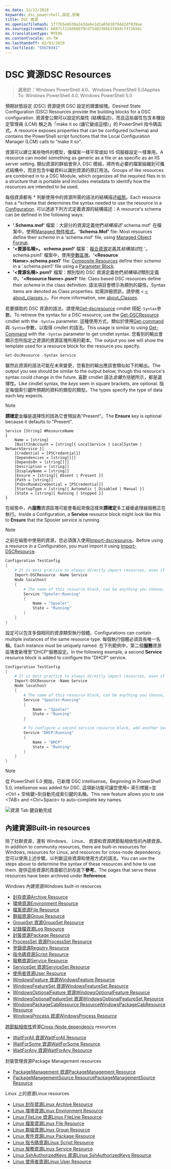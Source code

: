 ```yaml
---
ms.date: 12/12/2018
keywords: dsc,powershell,設定,安裝
title: DSC 資源
ms.openlocfilehash: 1f77b5e6630a2e3de6e1d1a05638f94d2df039ae
ms.sourcegitcommit: b6871f21bd666f9cd71dd336bb3f844cf472b56c
ms.translationtype: MTE95
ms.contentlocale: zh-TW
ms.lasthandoff: 02/03/2019
ms.locfileid: "55676941"
---
```

# <a name="dsc-resources"></a><span data-ttu-id="7b19b-103">DSC 資源</span><span class="sxs-lookup"><span data-stu-id="7b19b-103">DSC Resources</span></span>

><span data-ttu-id="7b19b-104">適用於：Windows PowerShell 4.0、Windows PowerShell 5.0</span><span class="sxs-lookup"><span data-stu-id="7b19b-104">Applies To: Windows PowerShell 4.0, Windows PowerShell 5.0</span></span>

<span data-ttu-id="7b19b-105">預期狀態設定 (DSC) 資源提供 DSC 設定的建置組塊。</span><span class="sxs-lookup"><span data-stu-id="7b19b-105">Desired State Configuration (DSC) Resources provide the building blocks for a DSC configuration.</span></span> <span data-ttu-id="7b19b-106">資源會公開可以設定的屬性 (結構描述)，而且這些屬性包含本機設定管理員 (LCM) 稱之為「make it so (讓它變成這樣)」的 PowerShell 指令碼函式。</span><span class="sxs-lookup"><span data-stu-id="7b19b-106">A resource exposes properties that can be configured (schema) and contains the PowerShell script functions that the Local Configuration Manager (LCM) calls to "make it so".</span></span>

<span data-ttu-id="7b19b-107">資源可以建立某些物件的模型，像檔案一樣平常或如 IIS 伺服器設定一樣專用。</span><span class="sxs-lookup"><span data-stu-id="7b19b-107">A resource can model something as generic as a file or as specific as an IIS server setting.</span></span>  <span data-ttu-id="7b19b-108">類似資源的群組會併入 DSC 模組，將所有必要的檔案組織到可攜式結構中，而且包含中繼資料以識別資源的原訂用法。</span><span class="sxs-lookup"><span data-stu-id="7b19b-108">Groups of like resources are combined in to a DSC Module, which organizes all the required files in to a structure that is portable and includes metadata to identify how the resources are intended to be used.</span></span>

<span data-ttu-id="7b19b-109">每個資源都有 \* 判斷使用中的資源所需的語法的結構描述[組態](../configurations/configurations.md)。</span><span class="sxs-lookup"><span data-stu-id="7b19b-109">Each resource has a \*schema that determines the syntax needed to use the resource in a [Configuration](../configurations/configurations.md).</span></span> <span data-ttu-id="7b19b-110">可以透過下列方式定義資源的結構描述：</span><span class="sxs-lookup"><span data-stu-id="7b19b-110">A resource's schema can be defined in the following ways:</span></span>

- <span data-ttu-id="7b19b-111">**'.Schema.mof'** 檔案：大部分的資源定義他們*結構描述*'.schema.mof' 在檔案中，使用[Managed 物件格式](/windows/desktop/wmisdk/managed-object-format--mof-)。</span><span class="sxs-lookup"><span data-stu-id="7b19b-111">**'Schema.Mof'** file: Most resources define their *schema* in a 'schema.mof' file, using [Managed Object Format](/windows/desktop/wmisdk/managed-object-format--mof-).</span></span>
- <span data-ttu-id="7b19b-112">**'\<資源名稱\>。 schema.psm1'** 檔案：[複合資源](../configurations/compositeConfigs.md)定義其*結構描述*在 '<ResourceName>。 schema.psm1' 檔案中，使用[參數區塊](/powershell/module/microsoft.powershell.core/about/about_functions?view=powershell-6#functions-with-parameters)。</span><span class="sxs-lookup"><span data-stu-id="7b19b-112">**'\<Resource Name\>.schema.psm1'** file: [Composite Resources](../configurations/compositeConfigs.md) define their *schema* in a '<ResourceName>.schema.psm1' file using a [Parameter Block](/powershell/module/microsoft.powershell.core/about/about_functions?view=powershell-6#functions-with-parameters).</span></span>
- <span data-ttu-id="7b19b-113">**'\<資源名稱\>.psm1'** 檔案：類別型的 DSC 資源定義他們*結構描述*類別定義中。</span><span class="sxs-lookup"><span data-stu-id="7b19b-113">**'\<Resource Name\>.psm1'** file: Class based DSC resources define their *schema* in the class definition.</span></span> <span data-ttu-id="7b19b-114">語法項目會標示為類別的屬性。</span><span class="sxs-lookup"><span data-stu-id="7b19b-114">Syntax items are denoted as Class properties.</span></span> <span data-ttu-id="7b19b-115">如需詳細資訊，請參閱 < [< about_classes >](/powershell/module/psdesiredstateconfiguration/about/about_classes_and_dsc)。</span><span class="sxs-lookup"><span data-stu-id="7b19b-115">For more information, see [about_Classes](/powershell/module/psdesiredstateconfiguration/about/about_classes_and_dsc).</span></span>

<span data-ttu-id="7b19b-116">若要擷取的 DSC 資源的語法，請使用[Get-dscresource](/powershell/module/PSDesiredStateConfiguration/Get-DscResource) cmdlet 搭配`-Syntax`參數。</span><span class="sxs-lookup"><span data-stu-id="7b19b-116">To retrieve the syntax for a DSC resource, use the [Get-DSCResource](/powershell/module/PSDesiredStateConfiguration/Get-DscResource) cmdlet with the `-Syntax` parameter.</span></span> <span data-ttu-id="7b19b-117">這種使用方式，類似於使用[Get-command](/powershell/module/microsoft.powershell.core/get-command)與`-Syntax`參數，以取得 cmdlet 的語法。</span><span class="sxs-lookup"><span data-stu-id="7b19b-117">This usage is similar to using [Get-Command](/powershell/module/microsoft.powershell.core/get-command) with the `-Syntax` parameter to get cmdlet syntax.</span></span> <span data-ttu-id="7b19b-118">您看到的輸出會顯示您所指定之資源的資源區塊所用的範本。</span><span class="sxs-lookup"><span data-stu-id="7b19b-118">The output you see will show the template used for a resource block for the resource you specify.</span></span>

```powershell
Get-DscResource -Syntax Service
```

<span data-ttu-id="7b19b-119">雖然此資源的語法可能在未來變更，您看到的輸出應該會類似如下的輸出。</span><span class="sxs-lookup"><span data-stu-id="7b19b-119">The output you see should be similar to the output below, though this resource's syntax could change in the future.</span></span> <span data-ttu-id="7b19b-120">喜歡 cmdlet 語法*金鑰*方括號所示，都是選擇性。</span><span class="sxs-lookup"><span data-stu-id="7b19b-120">Like cmdlet syntax, the *keys* seen in square brackets, are optional.</span></span> <span data-ttu-id="7b19b-121">指定每個索引鍵所預期的資料的類型的類型。</span><span class="sxs-lookup"><span data-stu-id="7b19b-121">The types specify the type of data each key expects.</span></span>

> [!NOTE]
> <span data-ttu-id="7b19b-122">**請確定**金鑰是選擇性的因為它會預設為"Present"。</span><span class="sxs-lookup"><span data-stu-id="7b19b-122">The **Ensure** key is optional because it defaults to "Present".</span></span>

```output
Service [String] #ResourceName
{
    Name = [string]
    [BuiltInAccount = [string]{ LocalService | LocalSystem | NetworkService }]
    [Credential = [PSCredential]]
    [Dependencies = [string[]]]
    [DependsOn = [string[]]]
    [Description = [string]]
    [DisplayName = [string]]
    [Ensure = [string]{ Absent | Present }]
    [Path = [string]]
    [PsDscRunAsCredential = [PSCredential]]
    [StartupType = [string]{ Automatic | Disabled | Manual }]
    [State = [string]{ Running | Stopped }]
}
```

<span data-ttu-id="7b19b-123">在組態中，內**服務**資源區塊可能會看起來像這樣來**請確定**多工緩衝處理器服務正在執行。</span><span class="sxs-lookup"><span data-stu-id="7b19b-123">Inside a Configuration, a **Service** resource block might look like this to **Ensure** that the Spooler service is running.</span></span>

> [!NOTE]
> <span data-ttu-id="7b19b-124">之前在組態中使用的資源，您必須匯入使用[Import-dscresource](../configurations/import-dscresource.md)。</span><span class="sxs-lookup"><span data-stu-id="7b19b-124">Before using a resource in a Configuration, you must import it using [Import-DSCResource](../configurations/import-dscresource.md).</span></span>

```powershell
Configuration TestConfig
{
    # It is best practice to always directly import resources, even if the resource is a built-in resource.
    Import-DSCResource -Name Service
    Node localhost
    {
        # The name of this resource block, can be anything you choose, as long as it is of type [String] as indicated by the schema.
        Service "Spooler:Running"
        {
            Name = "Spooler"
            State = "Running"
        }
    }
}
```

<span data-ttu-id="7b19b-125">設定可以包含多個相同的資源類型執行個體。</span><span class="sxs-lookup"><span data-stu-id="7b19b-125">Configurations can contain multiple instances of the same resource type.</span></span> <span data-ttu-id="7b19b-126">每個執行個體必須具有唯一名稱。</span><span class="sxs-lookup"><span data-stu-id="7b19b-126">Each instance must be uniquely named.</span></span> <span data-ttu-id="7b19b-127">在下列範例中，第二個**服務**資源區塊會新增至"DHCP"服務設定。</span><span class="sxs-lookup"><span data-stu-id="7b19b-127">In the following example, a second **Service** resource block is added to configure the "DHCP" service.</span></span>

```powershell
Configuration TestConfig
{
    # It is best practice to always directly import resources, even if the resource is a built-in resource.
    Import-DSCResource -Name Service
    Node localhost
    {
        # The name of this resource block, can be anything you choose, as long as it is of type [String] as indicated by the schema.
        Service "Spooler:Running"
        {
            Name = "Spooler"
            State = "Running"
        }

        # To configure a second service resource block, add another Service resource block and use a unique name.
        Service "DHCP:Running"
        {
            Name = "DHCP"
            State = "Running"
        }
    }
}
```

> [!NOTE]
> <span data-ttu-id="7b19b-128">從 PowerShell 5.0 開始，已新增 DSC intellisense。</span><span class="sxs-lookup"><span data-stu-id="7b19b-128">Beginning in PowerShell 5.0, intellisense was added for DSC.</span></span> <span data-ttu-id="7b19b-129">這項新功能可讓您使用\< 索引標籤\>並\<Ctrl + 空格鍵\>到自動完成索引鍵的名稱。</span><span class="sxs-lookup"><span data-stu-id="7b19b-129">This new feature allows you to use \<TAB\> and \<Ctrl+Space\> to auto-complete key names.</span></span>

![資源 Tab 鍵自動完成](../media/resource-tabcompletion.png)

## <a name="built-in-resources"></a><span data-ttu-id="7b19b-131">內建資源</span><span class="sxs-lookup"><span data-stu-id="7b19b-131">Built-in resources</span></span>

<span data-ttu-id="7b19b-132">除了社群資源，還有 Windows、 Linux、 資源和資源跨節點相依性的內建資源。</span><span class="sxs-lookup"><span data-stu-id="7b19b-132">In addition to community resources, there are built-in resources for Windows, resources for Linux, and resources for cross-node dependency.</span></span> <span data-ttu-id="7b19b-133">您可以使用上述步驟，以判斷這些資源和使用方式的語法。</span><span class="sxs-lookup"><span data-stu-id="7b19b-133">You can use the steps above to determine the syntax of these resources and how to use them.</span></span> <span data-ttu-id="7b19b-134">提供這些資源的頁面都已封存底下**參考**。</span><span class="sxs-lookup"><span data-stu-id="7b19b-134">The pages that serve these resources have been archived under **Reference**.</span></span>

<span data-ttu-id="7b19b-135">Windows 內建資源</span><span class="sxs-lookup"><span data-stu-id="7b19b-135">Windows built-in resources</span></span>

* [<span data-ttu-id="7b19b-136">封存資源</span><span class="sxs-lookup"><span data-stu-id="7b19b-136">Archive Resource</span></span>](../reference/resources/windows/archiveResource.md)
* [<span data-ttu-id="7b19b-137">環境資源</span><span class="sxs-lookup"><span data-stu-id="7b19b-137">Environment Resource</span></span>](../reference/resources/windows/environmentResource.md)
* [<span data-ttu-id="7b19b-138">檔案資源</span><span class="sxs-lookup"><span data-stu-id="7b19b-138">File Resource</span></span>](../reference/resources/windows/fileResource.md)
* [<span data-ttu-id="7b19b-139">群組資源</span><span class="sxs-lookup"><span data-stu-id="7b19b-139">Group Resource</span></span>](../reference/resources/windows/groupResource.md)
* [<span data-ttu-id="7b19b-140">GroupSet 資源</span><span class="sxs-lookup"><span data-stu-id="7b19b-140">GroupSet Resource</span></span>](../reference/resources/windows/groupSetResource.md)
* [<span data-ttu-id="7b19b-141">記錄檔資源</span><span class="sxs-lookup"><span data-stu-id="7b19b-141">Log Resource</span></span>](../reference/resources/windows/logResource.md)
* [<span data-ttu-id="7b19b-142">封裝資源</span><span class="sxs-lookup"><span data-stu-id="7b19b-142">Package Resource</span></span>](../reference/resources/windows/packageResource.md)
* [<span data-ttu-id="7b19b-143">ProcessSet 資源</span><span class="sxs-lookup"><span data-stu-id="7b19b-143">ProcessSet Resource</span></span>](../reference/resources/windows/ProcessSetResource.md)
* [<span data-ttu-id="7b19b-144">登錄資源</span><span class="sxs-lookup"><span data-stu-id="7b19b-144">Registry Resource</span></span>](../reference/resources/windows/registryResource.md)
* [<span data-ttu-id="7b19b-145">指令碼資源</span><span class="sxs-lookup"><span data-stu-id="7b19b-145">Script Resource</span></span>](../reference/resources/windows/scriptResource.md)
* [<span data-ttu-id="7b19b-146">服務資源</span><span class="sxs-lookup"><span data-stu-id="7b19b-146">Service Resource</span></span>](../reference/resources/windows/serviceResource.md)
* [<span data-ttu-id="7b19b-147">ServiceSet 資源</span><span class="sxs-lookup"><span data-stu-id="7b19b-147">ServiceSet Resource</span></span>](../reference/resources/windows/serviceSetResource.md)
* [<span data-ttu-id="7b19b-148">使用者資源</span><span class="sxs-lookup"><span data-stu-id="7b19b-148">User Resource</span></span>](../reference/resources/windows/userResource.md)
* [<span data-ttu-id="7b19b-149">WindowsFeature 資源</span><span class="sxs-lookup"><span data-stu-id="7b19b-149">WindowsFeature Resource</span></span>](../reference/resources/windows/windowsFeatureResource.md)
* [<span data-ttu-id="7b19b-150">WindowsFeatureSet 資源</span><span class="sxs-lookup"><span data-stu-id="7b19b-150">WindowsFeatureSet Resource</span></span>](../reference/resources/windows/windowsFeatureSetResource.md)
* [<span data-ttu-id="7b19b-151">WindowsOptionalFeature 資源</span><span class="sxs-lookup"><span data-stu-id="7b19b-151">WindowsOptionalFeature Resource</span></span>](../reference/resources/windows/windowsOptionalFeatureResource.md)
* [<span data-ttu-id="7b19b-152">WindowsOptionalFeatureSet 資源</span><span class="sxs-lookup"><span data-stu-id="7b19b-152">WindowsOptionalFeatureSet Resource</span></span>](../reference/resources/windows/windowsOptionalFeatureSetResource.md)
* [<span data-ttu-id="7b19b-153">WindowsPackageCabResource Resource</span><span class="sxs-lookup"><span data-stu-id="7b19b-153">WindowsPackageCabResource Resource</span></span>](../reference/resources/windows/windowsPackageCabResource.md)
* [<span data-ttu-id="7b19b-154">WindowsProcess 資源</span><span class="sxs-lookup"><span data-stu-id="7b19b-154">WindowsProcess Resource</span></span>](../reference/resources/windows/windowsProcessResource.md)

<span data-ttu-id="7b19b-155">[跨節點相依性](../configurations/crossNodeDependencies.md)資源</span><span class="sxs-lookup"><span data-stu-id="7b19b-155">[Cross-Node dependency](../configurations/crossNodeDependencies.md) resources</span></span>

* [<span data-ttu-id="7b19b-156">WaitForAll 資源</span><span class="sxs-lookup"><span data-stu-id="7b19b-156">WaitForAll Resource</span></span>](../reference/resources/windows/waitForAllResource.md)
* [<span data-ttu-id="7b19b-157">WaitForSome 資源</span><span class="sxs-lookup"><span data-stu-id="7b19b-157">WaitForSome Resource</span></span>](../reference/resources/windows/waitForSomeResource.md)
* [<span data-ttu-id="7b19b-158">WaitForAny 資源</span><span class="sxs-lookup"><span data-stu-id="7b19b-158">WaitForAny Resource</span></span>](../reference/resources/windows/waitForAnyResource.md)

<span data-ttu-id="7b19b-159">封裝管理資源</span><span class="sxs-lookup"><span data-stu-id="7b19b-159">Package Management resources</span></span>

* [<span data-ttu-id="7b19b-160">PackageManagement 資源</span><span class="sxs-lookup"><span data-stu-id="7b19b-160">PackageManagement Resource</span></span>](../reference/resources/packagemanagement/PackageManagementDscResource.md)
* [<span data-ttu-id="7b19b-161">PackageManagementSource Resource</span><span class="sxs-lookup"><span data-stu-id="7b19b-161">PackageManagementSource Resource</span></span>](../reference/resources/packagemanagement/PackageManagementSourceDscResource.md)

<span data-ttu-id="7b19b-162">Linux 上的資源</span><span class="sxs-lookup"><span data-stu-id="7b19b-162">Linux resources</span></span>

* [<span data-ttu-id="7b19b-163">Linux 封存資源</span><span class="sxs-lookup"><span data-stu-id="7b19b-163">Linux Archive Resource</span></span>](../reference/resources/linux/lnxArchiveResource.md)
* [<span data-ttu-id="7b19b-164">Linux 環境資源</span><span class="sxs-lookup"><span data-stu-id="7b19b-164">Linux Environment Resource</span></span>](../reference/resources/linux/lnxEnvironmentResource.md)
* [<span data-ttu-id="7b19b-165">Linux FileLine 資源</span><span class="sxs-lookup"><span data-stu-id="7b19b-165">Linux FileLine Resource</span></span>](../reference/resources/linux/lnxFileLineResource.md)
* [<span data-ttu-id="7b19b-166">Linux 檔案資源</span><span class="sxs-lookup"><span data-stu-id="7b19b-166">Linux File Resource</span></span>](../reference/resources/linux/lnxFileResource.md)
* [<span data-ttu-id="7b19b-167">Linux 群組資源</span><span class="sxs-lookup"><span data-stu-id="7b19b-167">Linux Group Resource</span></span>](../reference/resources/linux/lnxGroupResource.md)
* [<span data-ttu-id="7b19b-168">Linux 套件資源</span><span class="sxs-lookup"><span data-stu-id="7b19b-168">Linux Package Resource</span></span>](../reference/resources/linux/lnxPackageResource.md)
* [<span data-ttu-id="7b19b-169">Linux 指令碼資源</span><span class="sxs-lookup"><span data-stu-id="7b19b-169">Linux Script Resource</span></span>](../reference/resources/linux/lnxScriptResource.md)
* [<span data-ttu-id="7b19b-170">Linux 服務資源</span><span class="sxs-lookup"><span data-stu-id="7b19b-170">Linux Service Resource</span></span>](../reference/resources/linux/lnxServiceResource.md)
* [<span data-ttu-id="7b19b-171">Linux SshAuthorizedKeys 資源</span><span class="sxs-lookup"><span data-stu-id="7b19b-171">Linux SshAuthorizedKeys Resource</span></span>](../reference/resources/linux/lnxSshAuthorizedKeysResource.md)
* [<span data-ttu-id="7b19b-172">Linux 使用者資源</span><span class="sxs-lookup"><span data-stu-id="7b19b-172">Linux User Resource</span></span>](../reference/resources/linux/lnxUserResource.md)
